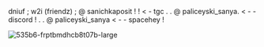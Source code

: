 dniuf ; w2i (friendz) ; @ sanichkaposit ! ! < - tgc
        . .   @ paliceyski_sanya. < - - discord ! 
  . . @ paliceyski_sanya < - - spacehey ! 


![535b6-frptbmdhcb8t07b-large](https://github.com/user-attachments/assets/2042925f-d11b-47ce-a314-ef126f66da50)
